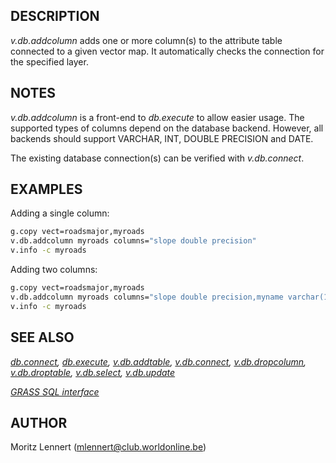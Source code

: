 ## DESCRIPTION

*v.db.addcolumn* adds one or more column(s) to the attribute table
connected to a given vector map. It automatically checks the connection
for the specified layer.

## NOTES

*v.db.addcolumn* is a front-end to *db.execute* to allow easier usage.
The supported types of columns depend on the database backend. However,
all backends should support VARCHAR, INT, DOUBLE PRECISION and DATE.

The existing database connection(s) can be verified with *v.db.connect*.

## EXAMPLES

Adding a single column:

```bash
g.copy vect=roadsmajor,myroads
v.db.addcolumn myroads columns="slope double precision"
v.info -c myroads
```

Adding two columns:

```bash
g.copy vect=roadsmajor,myroads
v.db.addcolumn myroads columns="slope double precision,myname varchar(15)"
v.info -c myroads
```

## SEE ALSO

*[db.connect](db.connect.md), [db.execute](db.execute.md),
[v.db.addtable](v.db.addtable.md), [v.db.connect](v.db.connect.md),
[v.db.dropcolumn](v.db.dropcolumn.md),
[v.db.droptable](v.db.droptable.md), [v.db.select](v.db.select.md),
[v.db.update](v.db.update.md)*

*[GRASS SQL interface](sql.md)*

## AUTHOR

Moritz Lennert (<mlennert@club.worldonline.be>)
